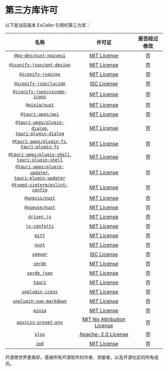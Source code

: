 # 第三方库许可

以下是当前版本 ExCaller 引用的第三方库：

| 名称 | 许可证 | 是否经过修改 |
| :---: | :---: | :---: |
| [`@bg-dev/nuxt-naiveui`](https://github.com/becem-gharbi/nuxt-naiveui) | [MIT License](https://github.com/becem-gharbi/nuxt-naiveui/blob/main/LICENSE) | 否 |
| [`@iconify-json/ant-design`](https://icon-sets.iconify.design/ant-design/) | [MIT License](https://github.com/ant-design/ant-design-icons/blob/master/LICENSE) | 否 |
| [`@iconify-json/ep`](https://icon-sets.iconify.design/ep/) | [MIT License](https://github.com/element-plus/element-plus-icons/blob/main/LICENSE) | 否 |
| [`@iconify-json/lucide`](https://icon-sets.iconify.design/lucide/) | [ISC License](https://github.com/lucide-icons/lucide) | 否 |
| [`@iconify-json/vscode-icons`](https://icon-sets.iconify.design/vscode-icons/) | [MIT License](https://github.com/vscode-icons/vscode-icons/blob/master/LICENSE) | 否 |
| [`@pinia/nuxt`](https://github.com/vuejs/pinia/tree/v2/packages/nuxt) | [MIT License](https://github.com/vuejs/pinia/blob/main/LICENSE) | 否 |
| [`@tauri-apps/api`](https://github.com/tauri-apps/tauri) | [MIT License](https://github.com/tauri-apps/tauri/blob/dev/LICENSE_MIT) | 否 |
| [`@tauri-apps/plugin-dialog`,<br>`tauri-plugin-dialog`](https://github.com/tauri-apps/plugins-workspace/blob/v2/plugins/dialog) | [MIT License](https://github.com/tauri-apps/plugins-workspace/blob/v2/plugins/dialog/LICENSE_MIT) | 否 |
| [`@tauri-apps/plugin-fs`,<br>`tauri-plugin-fs`](https://github.com/tauri-apps/plugins-workspace/blob/v2/plugins/fs) | [MIT License](https://github.com/tauri-apps/plugins-workspace/blob/v2/plugins/fs/LICENSE_MIT) | 否 |
| [`@tauri-apps/plugin-shell`,<br>`tauri-plugin-shell`](https://github.com/tauri-apps/plugins-workspace/blob/v2/plugins/shell) | [MIT License](https://github.com/tauri-apps/plugins-workspace/blob/v2/plugins/shell/LICENSE_MIT) | 否 |
| [`@tauri-apps/plugin-updater`,<br>`tauri-plugin-updater`](https://github.com/tauri-apps/plugins-workspace/blob/v2/plugins/updater) | [MIT License](https://github.com/tauri-apps/plugins-workspace/blob/v2/plugins/updater/LICENSE_MIT) | 否 |
| [`@typed-sigterm/eslint-config`](https://github.com/typed-sigterm/eslint-config) | [MIT License](https://github.com/unocss/unocss/blob/main/LICENSE) | 否 |
| [`@unocss/nuxt`](https://unocss.dev/) | [MIT License](https://github.com/unocss/unocss/blob/main/LICENSE) | 否 |
| [`@vueuse/nuxt`](https://github.com/vueuse/vueuse) | [MIT License](https://github.com/vueuse/vueuse/blob/main/LICENSE) | 否 |
| [`driver.js`](https://driverjs.com/) | [MIT License](https://github.com/kamranahmedse/driver.js/blob/master/license) | 否 |
| [`js-confetti`](https://github.com/loonywizard/js-confetti) | [MIT License](https://github.com/loonywizard/js-confetti/blob/main/LICENSE) | 否 |
| [`mitt`](https://github.com/developit/mitt) | [MIT License](https://github.com/developit/mitt/blob/main/LICENSE) | 否 |
| [`nuxt`](https://nuxt.com) | [MIT License](https://github.com/nuxt/nuxt/blob/main/LICENSE) | 否 |
| [`semver`](https://github.com/npm/node-semver) | [ISC License](https://github.com/npm/node-semver/blob/main/LICENSE) | 否 |
| [`serde`](https://serde.rs/) | [MIT License](https://github.com/serde-rs/serde/blob/master/LICENSE-MIT) | 否 |
| [`serde_json`](https://github.com/serde-rs/json) | [MIT License](https://github.com/serde-rs/json/blob/master/LICENSE-MIT) | 否 |
| [`tauri`](https://tauri.app/) | [MIT License](https://github.com/tauri-apps/tauri/blob/dev/LICENSE_MIT) | 否 |
| [`unplugin-icons`](https://github.com/unplugin/unplugin-icons) | [MIT License](https://github.com/unplugin/unplugin-icons/blob/main/LICENSE) | 否 |
| [`unplugin-vue-markdown`](https://github.com/unplugin/unplugin-vue-markdown) | [MIT License](https://github.com/unplugin/unplugin-vue-markdown/blob/main/LICENSE) | 否 |
| [`pinia`](https://github.com/vuejs/pinia) | [MIT License](https://github.com/vuejs/pinia/blob/v2/LICENSE) | 否 |
| [`postcss-preset-env`](https://preset-env.cssdb.org/) | [MIT No Attribution License](https://github.com/csstools/postcss-plugins/blob/main/LICENSE.md) | 否 |
| [`xlsx`](https://sheetjs.com/) | [Apache-2.0 License](https://git.sheetjs.com/sheetjs/sheetjs/src/branch/master/LICENSE) | 否 |
| [`zod`](https://zod.dev) | [MIT License](https://github.com/colinhacks/zod/blob/master/LICENSE) | 否 |

开源使世界更美好。感谢所有开源软件的作者、贡献者，以及开源社区的所有成员。
